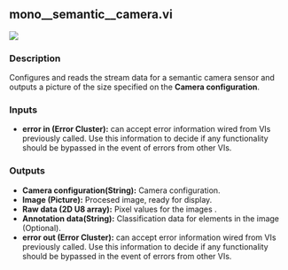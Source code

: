 ## mono__semantic__camera.vi
<p class="img_container">
<img class="lg_img" src="https://github.com/monoDriveIO/client/raw/master/WikiPhotos/LV_client/sensors/mono__semantic__camerac.png"/>
</p>

### Description
Configures and reads the stream data for a semantic camera sensor and outputs a picture of the size specified on the **Camera configuration**.

### Inputs
- **error in (Error Cluster):** can accept error information wired from VIs previously called. Use this information to decide if any functionality should be bypassed in the event of errors from other VIs.


### Outputs
- **Camera configuration(String):** Camera configuration.
- **Image (Picture):** Procesed image, ready for display.
- **Raw data (2D U8 array):** Pixel values for the images .
- **Annotation data(String):** Classification data for elements in the image (Optional). 
- **error out (Error Cluster):** can accept error information wired from VIs previously called. Use this information to decide if any functionality should be bypassed in the event of errors from other VIs.

<p>&nbsp;</p>
